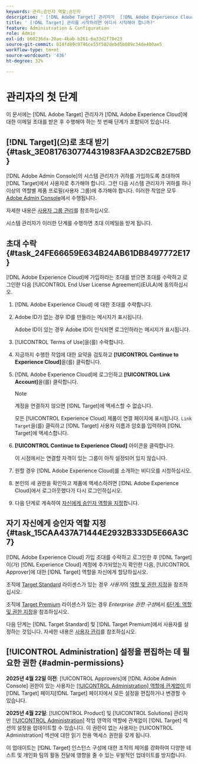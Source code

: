 ```yaml
---
keywords: 관리;승인자 역할;승인자
description: ' [!DNL Adobe Target] 관리자가  [!DNL Adobe Experience Cloud]에 대한 전자 메일 초대를 받은 후 수행해야 하는 첫 번째 작업을 수행합니다.'
title: ' [!DNL Target] 관리를 시작하려면 어디서 시작해야 합니까?'
feature: Administration & Configuration
role: Admin
exl-id: b60236da-20ae-4bab-b261-6a33d2f70e23
source-git-commit: 614fd89c9746ce55f502debd5b689c34de400ae5
workflow-type: tm+mt
source-wordcount: '436'
ht-degree: 32%

---
```


# 관리자의 첫 단계

이 문서에는 [!DNL Adobe Target] 관리자가 [!DNL Adobe Experience Cloud]에 대한 이메일 초대를 받은 후 수행해야 하는 첫 번째 단계가 포함되어 있습니다.

## [!DNL Target]&#x200B;(으)로 초대 받기 {#task_3E0817630774431983FAA3D2CB2E75BD}

[!DNL Adobe Admin Console]의 시스템 관리자가 귀하를 가입하도록 초대하여 [!DNL Target]에서 사용자로 추가해야 합니다. 그런 다음 시스템 관리자가 귀하를 하나 이상의 역할별 제품 프로필(사용자 그룹)에 추가해야 합니다. 이러한 작업은 모두 [Adobe Admin Console](https://adminconsole.adobe.com)에서 수행됩니다.

자세한 내용은 [사용자 그룹 관리](https://helpx.adobe.com/enterprise/using/users.html)를 참조하십시오.

시스템 관리자가 이러한 단계를 수행하면 초대 이메일을 받게 됩니다.

## 초대 수락 {#task_24FE66659E634B24AB61DB8497772E17}

[!DNL Adobe Experience Cloud]에 가입하라는 초대를 받으면 초대를 수락하고 로그인한 다음 [!UICONTROL End User License Agreement]&#x200B;(EULA)에 동의하십시오.

1. [!DNL Adobe Experience Cloud] 에 대한 초대를 수락합니다.
1. Adobe ID가 없는 경우 ID를 만들라는 메시지가 표시됩니다.

   Adobe ID이 있는 경우 Adobe ID이 인식되면 로그인하라는 메시지가 표시됩니다.
1. [!UICONTROL Terms of Use]을(를) 수락합니다.
1. 지금까지 수행한 작업에 대한 요약을 검토하고 **[!UICONTROL Continue to Experience Cloud]**&#x200B;을(를) 클릭합니다.
1. [!DNL Adobe Experience Cloud]에 로그인하고 **[!UICONTROL Link Account]**&#x200B;을(를) 클릭합니다.

   >[!NOTE]
   >
   >계정을 연결하지 않으면 [!DNL Target]에 액세스할 수 없습니다.

   모든 [!UICONTROL Experience Cloud] 제품이 연결 페이지에 표시됩니다. `Link Target`을(를) 클릭하고 [!DNL Target] 사용자 이름과 암호를 입력하여 [!DNL Target]에 액세스합니다.
1. **[!UICONTROL Continue to Experience Cloud]** 아이콘을 클릭합니다.

   이 시점에서는 연결할 자격이 있는 그룹이 아직 설정되어 있지 않습니다.
1. 원할 경우 [!DNL Adobe Experience Cloud]를 소개하는 비디오를 시청하십시오.
1. 본인의 새 권한을 확인하고 제품에 액세스하려면 [!DNL Adobe Experience Cloud]에서 로그아웃했다가 다시 로그인하십시오.
1. 다음 단계로 계속하여 [자신에게 승인자 역할을 지정](/help/main/administrating-target/start-target.md#task_15CAA437A71444E2932B333D5E66A3C7)합니다.

## 자기 자신에게 승인자 역할 지정 {#task_15CAA437A71444E2932B333D5E66A3C7}

[!DNL Adobe Experience Cloud] 가입 초대를 수락하고 로그인한 후 [!DNL Target]이(가) [!DNL Experience Cloud] 계정에 추가되었는지 확인한 다음, [!UICONTROL Approver]에 대한 [!DNL Target] 역할을 자신에게 할당하십시오.

조직에 [Target Standard](/help/main/c-intro/intro.md#section_ACD5EFF17AAB4E979CBEFA0145CCD905) 라이센스가 있는 경우 *사용자*&#x200B;의 [역할 및 권한 지정](/help/main/administrating-target/c-user-management/c-user-management/user-management.md#roles-permissions)을 참조하십시오.

조직에 [Target Premium](/help/main/c-intro/intro.md#premium) 라이센스가 있는 경우 *Enterprise 권한 구성*&#x200B;에서 [6단계: 역할 및 권한 지정](/help/main/administrating-target/c-user-management/property-channel/properties-overview.md#section_8C425E43E5DD4111BBFC734A2B7ABC80)을 참조하십시오.

다음 단계는 [!DNL Target Standard] 및 [!DNL Target Premium]에서 사용자를 설정하는 것입니다. 자세한 내용은 [사용자 관리](/help/main/administrating-target/c-user-management/user-management.md)를 참조하십시오.

## [!UICONTROL Administration] 설정을 편집하는 데 필요한 권한 {#admin-permissions}

**2025년 4월 22일 이전**: [!UICONTROL Approvers]에 [!DNL Adobe Admin Console] 권한이 있는 사용자는 [[!UICONTROL Administration] 역할에 관계없이 ](/help/main/administrating-target/administrating-target.md)의 [!DNL Target] 페이지[!DNL Target] 페이지에서 모든 설정을 편집하거나 변경할 수 있습니다.

**2025년 4월 22일**: [!UICONTROL Product] 및 [!UICONTROL Solutions] 관리자만 [[!UICONTROL Administration]](/help/main/administrating-target/administrating-target.md) 작업 영역의 역할에 관계없이 [!DNL Target] 섹션의 설정을 업데이트할 수 있습니다. 이 권한이 없는 사용자는 [!UICONTROL Administration] 섹션에 대한 읽기 전용 액세스 권한을 갖게 됩니다.

이 업데이트는 [!DNL Target] 인스턴스 구성에 대한 조직의 제어를 강화하여 다양한 테스트 및 개인화 팀의 활동 전달에 영향을 줄 수 있는 우발적인 업데이트를 방지합니다.
